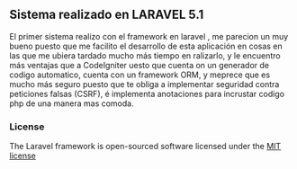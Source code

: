 ## Sistema realizado en LARAVEL 5.1

El primer sistema realizo con el framework en laravel , me parecion un muy bueno puesto que 
me facilito el desarrollo de esta aplicación en cosas en las que me ubiera tardado
mucho más tiempo en ralizarlo, y le encuentro más ventajas que a CodeIgniter uesto que cuenta on un generador de codigo automatico, cuenta con un framework ORM, y meprece que es mucho más seguro puesto que te obliga a implementar seguridad contra peticiones falsas (CSRF), é implementa
anotaciones para incrustar codigo php de una manera mas comoda.


### License

The Laravel framework is open-sourced software licensed under the [MIT license](http://opensource.org/licenses/MIT)

